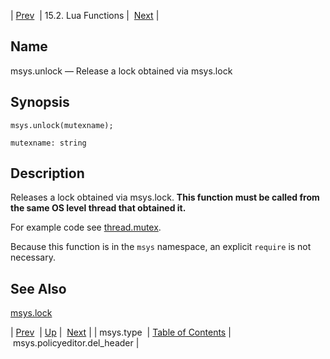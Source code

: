 | [Prev](lua.ref.msys.type)  | 15.2. Lua Functions |  [Next](lua.ref.msys.policyeditor.del_header.php) |

<a name="lua.ref.msys.unlock"></a>
## Name

msys.unlock — Release a lock obtained via msys.lock

<a name="idp24820176"></a>
## Synopsis

`msys.unlock(mutexname);`

`mutexname: string`<a name="idp24822848"></a>
## Description

Releases a lock obtained via msys.lock. **This function must be called from the same OS level thread that obtained it.** 

For example code see [thread.mutex](lua.ref.thread.mutex "thread.mutex").

Because this function is in the `msys` namespace, an explicit `require` is not necessary.

<a name="idp24827584"></a>
## See Also

[msys.lock](lua.ref.msys.lock "msys.lock")

| [Prev](lua.ref.msys.type)  | [Up](lua.function.details.php) |  [Next](lua.ref.msys.policyeditor.del_header.php) |
| msys.type  | [Table of Contents](index) |  msys.policyeditor.del_header |
